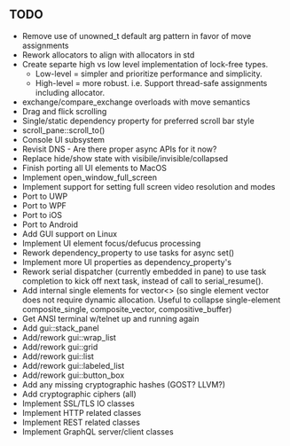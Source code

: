 ## TODO

* Remove use of unowned_t default arg pattern in favor of move assignments
* Rework allocators to align with allocators in std
* Create separte high vs low level implementation of lock-free types.
    * Low-level = simpler and prioritize performance and simplicity.
    * High-level = more robust.  i.e. Support thread-safe assignments including allocator. 
* exchange/compare_exchange overloads with move semantics
* Drag and flick scrolling
* Single/static dependency property for preferred scroll bar style
* scroll_pane::scroll_to()
* Console UI subsystem
* Revisit DNS - Are there proper async APIs for it now?
* Replace hide/show state with visibile/invisible/collapsed
* Finish porting all UI elements to MacOS
* Implement open_window_full_screen
* Implement support for setting full screen video resolution and modes
* Port to UWP
* Port to WPF
* Port to iOS
* Port to Android
* Add GUI support on Linux
* Implement UI element focus/defucus processing
* Rework dependency_property to use tasks for async set()
* Implement more UI properties as dependency_property's
* Rework serial dispatcher (currently embedded in pane) to use task completion to kick off next task, instead of call to serial_resume().
* Add internal single elements for vector<> (so single element vector does not require dynamic allocation.  Useful to collapse single-element composite_single, composite_vector, compositive_buffer)
* Get ANSI terminal w/telnet up and running again
* Add gui::stack_panel
* Add/rework gui::wrap_list
* Add/rework gui::grid
* Add/rework gui::list
* Add/rework gui::labeled_list
* Add/rework gui::button_box
* Add any missing cryptographic hashes (GOST? LLVM?)
* Add cryptographic ciphers (all)
* Implement SSL/TLS IO classes
* Implement HTTP related classes
* Implement REST related classes
* Implement GraphQL server/client classes
